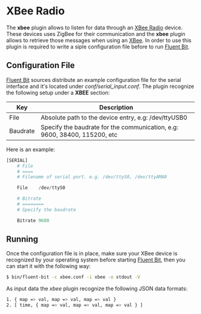 # XBee Radio

The __xbee__ plugin allows to listen for data through an [XBee Radio](http://www.digi.com/lp/xbee/) device. These devices uses ZigBee for their communication and the __xbee__ plugin allows to retrieve those messages when using an [XBee](http://www.digi.com/lp/xbee/). In order to use this plugin is required to write a siple configuration file before to run [Fluent Bit](http://fluentbit.io).

## Configuration File

[Fluent Bit](http://fluentbit.io) sources distribute an example configuration file for the serial interface and it's located under _conf/serial_input.conf_. The plugin recognize the following setup under a __XBEE__ section:

| Key             | Description       |
| ----------------|-------------------|
| File            | Absolute path to the device entry, e.g: /dev/ttyUSB0 |
| Baudrate        | Specify the baudrate for the communication, e.g: 9600, 38400, 115200, etc |


Here is an example:

```python
[SERIAL]
    # File
    # ====
    # Filename of serial port. e.g. /dev/ttyS0, /dev/ttyAMA0

    File    /dev/ttyS0

    # Bitrate
    # ========
    # Specify the baudrate

    Bitrate 9600
```

## Running

Once the configuration file is in place, make sure your XBee device is recognized by your operating system before starting [Fluent Bit](http://fluentbit.io), then you can start it with the following way:

```bash
$ bin/fluent-bit -c xbee.conf -i xbee -o stdout -V
```

As input data the _xbee_ plugin recognize the following JSON data formats:

```bash
1. { map => val, map => val, map => val }
2. [ time, { map => val, map => val, map => val } ]
```

